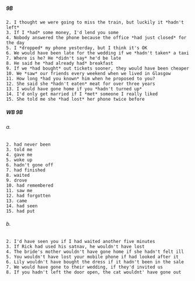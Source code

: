 ##### 9B
    2. I thought we were going to miss the train, but luckily it *hadn't left*
    3. If I *had* some money, I'd lend you some
    4. Nobody answered the phone because the office *had just closed* for the day
    5. I *dropped* my phone yesterday, but I think it's OK
    6. We would have been late for the wedding if we *hadn't taken* a taxi
    7. Where is he? He *didn't say* he'd be late
    8. He said he *had already had* breakfast
    9. If we *had bought* out tickets sooner, they would have been cheaper
    10. We *saw* our friends every weekend when we lived in Glasgow
    11. How long *had you known* him when he proposed to you?
    12. She said she *hadn't eaten* meat for over three years
    13. I would have gone home if you *hadn't turned up*
    14. I'd only get married if I *met* someone I really liked
    15. She told me she *had lost* her phone twice before 

##### WB 9B
###### a.
    2. had never been
    3. told me
    4. gave me
    5. woke up
    6. hadn't gone off
    7. had finished
    8. waited
    9. drove
    10. had remembered 
    11. saw me
    12. had forgotten
    13. came
    14. had seen
    15. had put

###### b.
    2. I'd have seen you if I had waited another five minutes
    3. If Rick had used his satnav, he wouldn't have lost
    4. The bride's mother wouldn't have gone home if she hadn't felt ill
    5. You wouldn't have lost your mobile phone if had looked after it
    6. Lily wouldn't have bought the dress if it hadn't been in the sale
    7. We would have gone to their wedding, if they'd invited us
    8. If you hadn't left the door open, the cat wouldnt' have gone out
